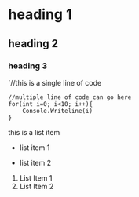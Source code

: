 # heading 1
## heading 2
### heading 3

`//this is a single line of code

```
//multiple line of code can go here
for(int i=0; i<10; i++){
	Console.Writeline(i)
}
```

this is a list item
+ list item 1
- list item 2

1. List Item 1
2. List Item 2


 
